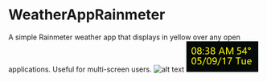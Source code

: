 # WeatherAppRainmeter
A simple Rainmeter weather app that displays in yellow over any open applications. Useful for multi-screen users.
![alt text](http://imgur.com/a/oXBaC)
![Screenshot](WeatherAppPicture.png)
